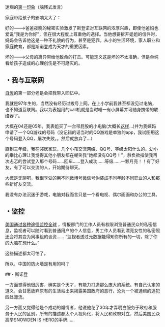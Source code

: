 #

迷糊的[第一印象](http://i1.fuimg.com/710596/cf43f5b35f5c69bf.png)（脑残式发言）

家庭带给孩子的影响太大了：

好的--->爸爸夜晚的秘密实验激发了斯登诺对互联网的浓厚兴趣，即使他爸妈也爱说“我是为你好”，但在很大程度上尊重他的选择。当他想要拆开姐姐的信件时，妈妈会告诉他这是一种不礼貌的行为，甚至是犯罪。从小的生活环境，家人职业和家庭教育，都是斯诺登成为天才的重要因素。

坏的--->父母的离异带给他致命的打击。可能定义这是坏的不太准确，但是单纯看给孩子造成的心理创伤是不可磨灭的。




## ・我与互联网
[自传](https://a.temporaryrecord.com/Permanent_Record_-_CN_edition_with_underlined_redactions.pdf)的第一部分老是会把我带入回忆中。

我就是97年生的，当然没有经历过拨号上网。在上小学前我甚至都没见过电脑，也不知道互联网。我以为表姐用的call机就是当时唯一有小屏幕并可随身携带的联络器了。

大概在04还是05年，我表姐买了一台带屁股的小电脑(大概长[这样](https://timgsa.baidu.com/timg?image&quality=80&size=b9999_10000&sec=1582298829362&di=61c4ff1d529ac13248a741dfe420bec0&imgtype=0&src=http%3A%2F%2Fk.zol-img.com.cn%2Fdiybbs%2F8292%2Fa8291452_s.jpg)...)并为我姨妈申请了一个QQ游戏的号码（没记错的话当时的QQ游戏是单独的app，我试图用这个号码登入QQ，屡次失败。。然后就放弃了...）

直到三年级，我在邻居家玩，几个小孩交流网络、QQ号、等级太阳什么的。幼小的攀比心理让我觉得其他小朋友都在嘲笑我“她都没有QQ号！”，胜负欲指使我再次忐忑的尝试登入那个号码……回车……登入成功……等级……一颗月亮！！有了好友，有了可以交流的人，开始期待聊天。

大概是无聊吧，我很享受的用不同微博号微信号伪装成不同年龄不同职业的人和那些新好友交流。

我没有办法沉迷于游戏，电脑对我而言只是一个看电视、偶尔画画和办公的工具。


## ・监控

 [美国通过各种途径监控全球](http://i1.fuimg.com/710596/a96366ca2e7e9f82.png) ，情报部门的工作人员有权限浏览普通民众的私密信息，监视者可以随时看到普通用户的个人信息，男工作人员看到漂亮女性的私密照还会将其变为同事组的谈资……
“监视者透过元数据能得知你所有的一切，除了你的大脑在想什么。”

这些描述都太可怕了。

所以，中国的防火墙是有用的吗？

##・斯诺登

一方面觉得他很厉害，确实是个天才，有能力打造那么庞大的系统。有自己认定的道义，会甘愿放弃原有的生活站出来揭露美国政府的恶行，沦为一个被通缉的逃犯四处漂流。

另一方面又觉得他是个成功的煽情者，他说他花了30年才弄明白服务于政府和服务于人民的区别，所有的描述都太个人视角化，将人民和政府对立，然后美国民众高举SNOWDEN IS HERO的手牌……
